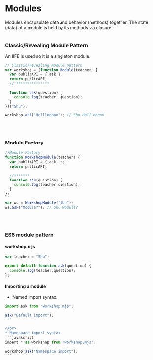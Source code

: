 # Modules
Modules encapsulate data and behavior (methods) together. The state (data) of a module is held by its methods via closure.
</br></br>
### Classic/Revealing Module Pattern
An IIFE is used so it is a singleton module.

```javascript
// Classic/Revealing module pattern
var workshop = (function Module(teacher) {
  var publicAPI = { ask };
  return publicAPI;
  // ***************

  function ask(question) {
    console.log(teacher, question);
  }
})("Shu");

workshop.ask("Helllooooo"); // Shu Helllooooo
```
</br></br>

### Module Factory

```javascript
//Module Factory 
function WorkshopModule(teacher) {
  var publicAPI = { ask, };
  return publicAPI;

  //******* 
  function ask(question) {
    console.log(teacher,question);
  }
};

var ws = WorkshopModule("Shu");
ws.ask("Module?"); // Shu Module?
```
</br></br>
### ES6 module pattern

#### workshop.mjs
```javascript
var teacher = "Shu";

export default function ask(question) {
  console.log(teacher,question);
};
```

#### Importing a module
* Named import syntax:
````javascript
import ask from "workshop.mjs";

ask("Default import");
```

</br>
* Namespace import syntax
```javascript
impert * as workshop from "workshop.mjs";

workshop.ask("Namespace import");
```



 
